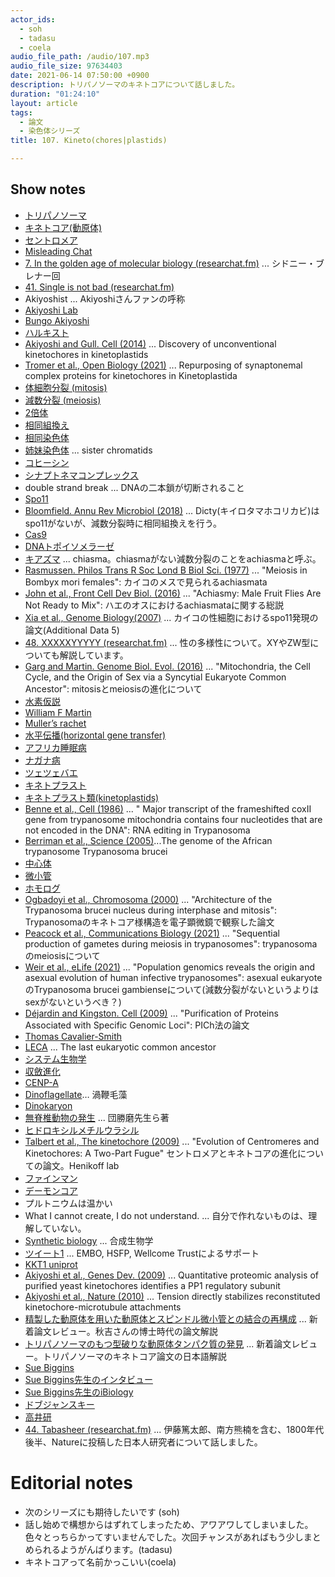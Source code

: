 ```yaml
---
actor_ids:
  - soh
  - tadasu
  - coela
audio_file_path: /audio/107.mp3
audio_file_size: 97634403
date: 2021-06-14 07:50:00 +0900
description: トリパノソーマのキネトコアについて話しました。
duration: "01:24:10"
layout: article
tags: 
  - 論文
  - 染色体シリーズ
title: 107. Kineto(chores|plastids)

---
```


## Show notes

- [トリパノソーマ](https://ja.wikipedia.org/wiki/%E3%83%88%E3%83%AA%E3%83%91%E3%83%8E%E3%82%BD%E3%83%BC%E3%83%9E)
- [キネトコア(動原体)](https://ja.wikipedia.org/wiki/%E5%8B%95%E5%8E%9F%E4%BD%93)
- [セントロメア](https://ja.wikipedia.org/wiki/%E3%82%BB%E3%83%B3%E3%83%88%E3%83%AD%E3%83%A1%E3%82%A2)
- [Misleading Chat](https://misreading.chat/)
- [7. In the golden age of molecular biology (researchat.fm)](https://researchat.fm/episode/7) ... シドニー・ブレナー回
- [41. Single is not bad (researchat.fm)](https://researchat.fm/episode/41)
- Akiyoshist ... Akiyoshiさんファンの呼称
- [Akiyoshi Lab](https://bungoakiyoshi.com/)
- [Bungo Akiyoshi](https://www.bioch.ox.ac.uk/research/akiyoshi)
- [ハルキスト](https://ja.wikipedia.org/wiki/%E3%83%8F%E3%83%AB%E3%82%AD%E3%82%B9%E3%83%88)
- [Akiyoshi and Gull. Cell (2014)](https://pubmed.ncbi.nlm.nih.gov/24582333/) ...  Discovery of unconventional kinetochores in kinetoplastids
- [Tromer et al., Open Biology (2021)](https://royalsocietypublishing.org/doi/10.1098/rsob.210049) ... Repurposing of synaptonemal complex proteins for kinetochores in Kinetoplastida
- [体細胞分裂 (mitosis)](https://ja.wikipedia.org/wiki/%E4%BD%93%E7%B4%B0%E8%83%9E%E5%88%86%E8%A3%82)
- [減数分裂 (meiosis)](https://ja.wikipedia.org/wiki/%E6%B8%9B%E6%95%B0%E5%88%86%E8%A3%82)
- [2倍体](https://kotobank.jp/word/%E4%BA%8C%E5%80%8D%E4%BD%93-592567)
- [相同組換え](https://ja.wikipedia.org/wiki/%E7%9B%B8%E5%90%8C%E7%B5%84%E6%8F%9B%E3%81%88)
- [相同染色体](https://kotobank.jp/word/%E7%9B%B8%E5%90%8C%E6%9F%93%E8%89%B2%E4%BD%93-89611)
- [姉妹染色体](https://ja.wikipedia.org/wiki/%E5%A7%89%E5%A6%B9%E6%9F%93%E8%89%B2%E5%88%86%E4%BD%93) ... sister chromatids
- [コヒーシン](https://ja.wikipedia.org/wiki/%E3%82%B3%E3%83%92%E3%83%BC%E3%82%B7%E3%83%B3)
- [シナプトネマコンプレックス](https://en.wikipedia.org/wiki/Synaptonemal_complex)
- double strand break ... DNAの二本鎖が切断されること
- [Spo11](https://en.wikipedia.org/wiki/Spo11)
- [Bloomfield. Annu Rev Microbiol (2018)](https://pubmed.ncbi.nlm.nih.gov/29924686/) ... Dicty(キイロタマホコリカビ)はspo11がないが、減数分裂時に相同組換えを行う。
- [Cas9](https://en.wikipedia.org/wiki/Cas9)
- [DNAトポイソメラーゼ](https://ja.wikipedia.org/wiki/DNA%E3%83%88%E3%83%9D%E3%82%A4%E3%82%BD%E3%83%A1%E3%83%A9%E3%83%BC%E3%82%BC)
- [キアズマ](https://kotobank.jp/word/%E3%82%AD%E3%82%A2%E3%82%BA%E3%83%9E-49815) ... chiasma。chiasmaがない減数分裂のことをachiasmaと呼ぶ。
- [Rasmussen.  Philos Trans R Soc Lond B Biol Sci. (1977)](https://pubmed.ncbi.nlm.nih.gov/16295/) ... "Meiosis in Bombyx mori females": カイコのメスで見られるachiasmata
- [John et al., Front Cell Dev Biol. (2016)](https://www.frontiersin.org/articles/10.3389/fcell.2016.00075/full) ... "Achiasmy: Male Fruit Flies Are Not Ready to Mix": ハエのオスにおけるachiasmataに関する総説
- [Xia et al., Genome Biology(2007)](https://genomebiology.biomedcentral.com/articles/10.1186/gb-2007-8-8-r162) ... カイコの性細胞におけるspo11発現の論文(Additional Data 5)
- [48. XXXXXYYYYY (researchat.fm)](https://researchat.fm/episode/48) ... 性の多様性について。XYやZW型についても解説しています。
- [Garg and Martin. Genome Biol. Evol. (2016)](https://www.ncbi.nlm.nih.gov/pmc/articles/PMC5390555/) ... "Mitochondria, the Cell Cycle, and the Origin of Sex via a Syncytial Eukaryote Common Ancestor": mitosisとmeiosisの進化について
- [水素仮説](https://en.wikipedia.org/wiki/Hydrogen_hypothesis)
- [William F Martin](https://en.wikipedia.org/wiki/William_F._Martin)
- [Muller’s rachet](https://en.wikipedia.org/wiki/Muller%27s_ratchet)
- [水平伝播(horizontal gene transfer)](https://ja.wikipedia.org/wiki/%E9%81%BA%E4%BC%9D%E5%AD%90%E3%81%AE%E6%B0%B4%E5%B9%B3%E4%BC%9D%E6%92%AD)
- [アフリカ睡眠病](https://ja.wikipedia.org/wiki/%E3%82%A2%E3%83%95%E3%83%AA%E3%82%AB%E7%9D%A1%E7%9C%A0%E7%97%85)
- [ナガナ病](https://ja.wikipedia.org/wiki/%E3%83%8A%E3%82%AC%E3%83%8A%E7%97%85)
- [ツェツェバエ](https://ja.wikipedia.org/wiki/%E3%83%84%E3%82%A7%E3%83%84%E3%82%A7%E3%83%90%E3%82%A8)
- [キネトプラスト](https://ja.wikipedia.org/wiki/%E3%82%AD%E3%83%8D%E3%83%88%E3%83%97%E3%83%A9%E3%82%B9%E3%83%88)
- [キネトプラスト類(kinetoplastids)](https://ja.wikipedia.org/wiki/%E3%82%AD%E3%83%8D%E3%83%88%E3%83%97%E3%83%A9%E3%82%B9%E3%83%88%E9%A1%9E)
- [Benne et al., Cell (1986)](https://pubmed.ncbi.nlm.nih.gov/3019552/) ... " Major transcript of the frameshifted coxII gene from trypanosome mitochondria contains four nucleotides that are not encoded in the DNA": RNA editing in Trypanosoma
- [Berriman et al., Science (2005)](https://pubmed.ncbi.nlm.nih.gov/16020726/)...The genome of the African trypanosome Trypanosoma brucei
- [中心体](https://ja.wikipedia.org/wiki/%E4%B8%AD%E5%BF%83%E4%BD%93)
- [微小管](https://ja.wikipedia.org/wiki/%E5%BE%AE%E5%B0%8F%E7%AE%A1)
- [ホモログ](https://www.jst.go.jp/pr/announce/20070529/yougo.html)
- [Ogbadoyi et al., Chromosoma (2000)](https://pubmed.ncbi.nlm.nih.gov/10794572/) ... "Architecture of the Trypanosoma brucei nucleus during interphase and mitosis": Trypanosomaのキネトコア様構造を電子顕微鏡で観察した論文
- [Peacock et al., Communications Biology (2021)](https://www.nature.com/articles/s42003-021-02058-5) ... "Sequential production of gametes during meiosis in trypanosomes": trypanosomaのmeiosisについて
- [Weir et al., eLife (2021)](https://elifesciences.org/articles/11473) ... "Population genomics reveals the origin and asexual evolution of human infective trypanosomes": asexual eukaryoteのTrypanosoma brucei gambienseについて(減数分裂がないというよりはsexがないというべき？)
- [Déjardin and Kingston. Cell (2009)](https://www.ncbi.nlm.nih.gov/pmc/articles/PMC3395431/) ... "Purification of Proteins Associated with Specific Genomic Loci": PICh法の論文
- [Thomas Cavalier-Smith](https://en.wikipedia.org/wiki/Thomas_Cavalier-Smith)
- [LECA](https://en.wikipedia.org/wiki/Eukaryote#Origin_of_eukaryotes) ... The last eukaryotic common ancestor
- [システム生物学](https://ja.wikipedia.org/wiki/%E3%82%B7%E3%82%B9%E3%83%86%E3%83%A0%E7%94%9F%E7%89%A9%E5%AD%A6)
- [収斂進化](https://ja.wikipedia.org/wiki/%E5%8F%8E%E6%96%82%E9%80%B2%E5%8C%96)
- [CENP-A](https://en.wikipedia.org/wiki/CENPA)
- [Dinoflagellate](https://en.wikipedia.org/wiki/Dinoflagellate)… 渦鞭毛藻
- [Dinokaryon](https://en.wikipedia.org/wiki/Dinokaryon)
- [無脊椎動物の発生](https://www.amazon.co.jp/dp/4563038083) ... 団勝磨先生ら著
- [ヒドロキシルメチルウラシル](https://kotobank.jp/word/5-%28%E3%83%92%E3%83%89%E3%83%AD%E3%82%AD%E3%82%B7%E3%83%A1%E3%83%81%E3%83%AB%29%E3%82%A6%E3%83%A9%E3%82%B7%E3%83%AB-2127122)
- [Talbert et al., The kinetochore (2009)](https://link.springer.com/chapter/10.1007/978-0-387-69076-6_7) ... "Evolution of Centromeres and Kinetochores: A Two-Part Fugue" セントロメアとキネトコアの進化についての論文。Henikoff lab
- [ファインマン](https://ja.wikipedia.org/wiki/%E3%83%AA%E3%83%81%E3%83%A3%E3%83%BC%E3%83%89%E3%83%BBP%E3%83%BB%E3%83%95%E3%82%A1%E3%82%A4%E3%83%B3%E3%83%9E%E3%83%B3)
- [デーモンコア](https://ja.wikipedia.org/wiki/%E3%83%87%E3%83%BC%E3%83%A2%E3%83%B3%E3%83%BB%E3%82%B3%E3%82%A2)
- プルトニウムは温かい
- What I cannot create, I do not understand. ... 自分で作れないものは、理解していない。
- [Synthetic biology](https://en.wikipedia.org/wiki/Synthetic_biology) ... 合成生物学
- [ツイート1](https://twitter.com/BungoAkiyoshi/status/1094336407840178178) ... EMBO, HSFP, Wellcome Trustによるサポート
- [KKT1 uniprot](https://www.uniprot.org/uniprot/A0A3L6KZG8)
- [Akiyoshi et al., Genes Dev. (2009)](https://www.ncbi.nlm.nih.gov/pmc/articles/PMC2800092/) ... Quantitative proteomic analysis of purified yeast kinetochores identifies a PP1 regulatory subunit
- [Akiyoshi et al., Nature (2010)](https://www.nature.com/articles/nature09594) ... Tension directly stabilizes reconstituted kinetochore-microtubule attachments
- [精製した動原体を用いた動原体とスピンドル微小管との結合の再構成](http://first.lifesciencedb.jp/archives/1673) ... 新着論文レビュー。秋吉さんの博士時代の論文解説
- [トリパノソーマのもつ型破りな動原体タンパク質の発見](http://first.lifesciencedb.jp/archives/8467) ... 新着論文レビュー。トリパノソーマのキネトコア論文の日本語解説
- [Sue Biggins](https://www.fredhutch.org/en/faculty-lab-directory/biggins-sue.html)
- [Sue Biggins先生のインタビュー](https://www.fredhutch.org/en/news/center-news/2015/05/sue-biggins-named-hhmi-investigator.html)
- [Sue Biggins先生のiBiology](https://www.youtube.com/watch?v=xtqUu8DGQko)
- [ドブジャンスキー](https://ja.wikipedia.org/wiki/%E3%83%86%E3%82%AA%E3%83%89%E3%82%B7%E3%82%A6%E3%82%B9%E3%83%BB%E3%83%89%E3%83%96%E3%82%B8%E3%83%A3%E3%83%B3%E3%82%B9%E3%82%AD%E3%83%BC)
- [高井研](https://ja.wikipedia.org/wiki/%E9%AB%98%E4%BA%95%E7%A0%94)
- [44. Tabasheer (researchat.fm)](https://researchat.fm/episode/44) ... 伊藤篤太郎、南方熊楠を含む、1800年代後半、Natureに投稿した日本人研究者について話しました。

# Editorial notes
- 次のシリーズにも期待したいです (soh)
- 話し始めで構想からはずれてしまったため、アワアワしてしまいました。色々とっちらかってすいませんでした。次回チャンスがあればもう少しまとめられるようがんばります。(tadasu)
- キネトコアって名前かっこいい(coela)





